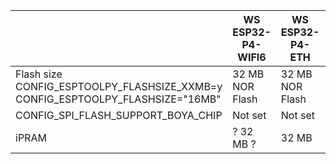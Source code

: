 
| | WS ESP32-P4-WIFI6 | WS ESP32-P4-ETH | JC-ESP32P4-M3-DEV | M5Stack TAB5 |
|---|-----------------|-----------------|-------------------|--------------|
| Flash size <br> CONFIG_ESPTOOLPY_FLASHSIZE_XXMB=y <br> CONFIG_ESPTOOLPY_FLASHSIZE="16MB" | 32 MB NOR Flash | 32 MB NOR Flash | 16 MB Flash | 16 MB Flash |
| CONFIG_SPI_FLASH_SUPPORT_BOYA_CHIP | Not set |  Not set | y | Not set |
| iPRAM | ? 32 MB ? | 32 MB | 32 MB | 32 MB |
